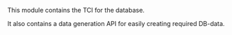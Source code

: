 This module contains the TCI for the database.

It also contains a data generation API for easily creating required DB-data.
